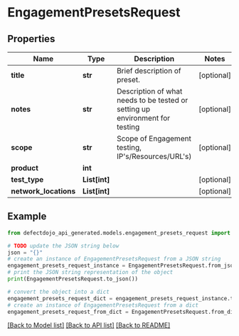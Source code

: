 # EngagementPresetsRequest


## Properties

Name | Type | Description | Notes
------------ | ------------- | ------------- | -------------
**title** | **str** | Brief description of preset. | [optional] 
**notes** | **str** | Description of what needs to be tested or setting up environment for testing | [optional] 
**scope** | **str** | Scope of Engagement testing, IP&#39;s/Resources/URL&#39;s) | [optional] 
**product** | **int** |  | 
**test_type** | **List[int]** |  | [optional] 
**network_locations** | **List[int]** |  | [optional] 

## Example

```python
from defectdojo_api_generated.models.engagement_presets_request import EngagementPresetsRequest

# TODO update the JSON string below
json = "{}"
# create an instance of EngagementPresetsRequest from a JSON string
engagement_presets_request_instance = EngagementPresetsRequest.from_json(json)
# print the JSON string representation of the object
print(EngagementPresetsRequest.to_json())

# convert the object into a dict
engagement_presets_request_dict = engagement_presets_request_instance.to_dict()
# create an instance of EngagementPresetsRequest from a dict
engagement_presets_request_from_dict = EngagementPresetsRequest.from_dict(engagement_presets_request_dict)
```
[[Back to Model list]](../README.md#documentation-for-models) [[Back to API list]](../README.md#documentation-for-api-endpoints) [[Back to README]](../README.md)


